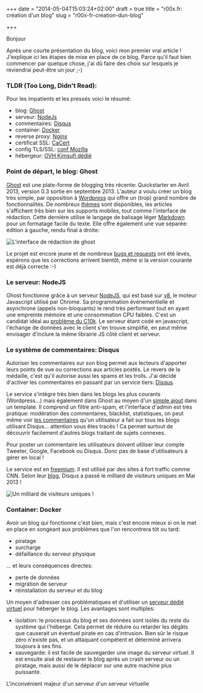 +++
date = "2014-05-04T15:03:24+02:00"
draft = true
title = "r00x.fr: création d'un blog"
slug = "r00x-fr-creation-dun-blog"

+++

Bonjour

Après une courte présentation du blog, voici mon premier vrai article ! J'explique ici les étapes de mise en place de ce blog. Parce qu'il faut bien commencer par quelque chose, j'ai dû faire des choix sur lesquels je reviendrai peut-être un jour ;-)


### TLDR (Too Long, Didn't Read):
Pour les impatients et les pressés voici le résumé:


- blog: [Ghost](https://ghost.org/)
- serveur: [NodeJs](http://nodejs.org/)
- commentaires: [Disqus](http://disqus.com/)
- container: [Docker](https://www.docker.io/)
- reverse proxy: [Nginx](http://nginx.org/)
- certificat SSL: [CaCert](https://www.cacert.org/)
- config TLS/SSL: [conf Mozilla](https://wiki.mozilla.org/Security/Server_Side_TLS)
- hébergeur: [OVH Kimsufi dédié](http://www.kimsufi.com/fr/)

### Point de départ, le blog: Ghost

[Ghost](https://ghost.org/) est une plate-forme de blogging très récente: Quickstarter en Avril 2013, version 0.3 sortie en septembre 2013. L'auteur a voulu créer un blog très simple, par opposition à [Wordpress](http://fr.wordpress.org/) qui offre un (trop) grand nombre de fonctionnalités. De nombreux [thèmes](http://marketplace.ghost.org/) sont disponibles, les articles s'affichent très bien sur les supports mobiles, tout comme l'interface de rédaction. Cette dernière utilise le langage de balisage léger [Markdown](http://fr.wikipedia.org/wiki/Markdown) pour un formatage facile du texte. Elle offre également une vue séparée: édition à gauche, rendu final à droite:

![L'interface de rédaction de ghost](/images/2014/May/ghost_redaction_article.jpg)


Le projet est encore jeune et de nombreux [bugs et requests](https://github.com/TryGhost/Ghost/issues?state=open) ont été levés, espérons que les corrections arrivent bientôt, même si la version courante est déjà correcte :-) 


### Le serveur: NodeJS
Ghost fonctionne grâce à un serveur [NodeJS](http://nodejs.org/), qui est basé sur [v8](https://code.google.com/p/v8/), le moteur Javascript utilisé par Chrome. Sa programmation événementielle et asynchrone (appels non-bloquants) le rend très performant tout en ayant une empreinte mémoire et une consommation CPU faibles. C'est un candidat idéal au [problème du C10k](http://fr.wikipedia.org/wiki/C10k_problem). Le serveur étant codé en javascript, l'échange de données avec le client s'en trouve simplifié, en peut même envisager d'inclure la même librairie JS côté client et serveur.


### Le système de commentaires: Disqus
Autoriser les commentaires sur son blog permet aux lecteurs d'apporter leurs points de vue ou corrections aux articles postés. Le revers de la médaille, c'est qu'il autorise aussi les spams et les trolls. J'ai décidé d'activer les commentaires en passant par un service tiers: [Disqus](https://disqus.com/).

Le service s'intègre très bien dans les blogs les plus courants (Wordpress...) mais également dans Ghost au moyen d'un [simple ajout](http://help.disqus.com/customer/portal/articles/1454924-ghost-installation-instructions) dans un template. Il comprend un filtre anti-spam, et l'interface d'admin est très pratique: modération des commentaires, blacklist, statistiques, on peut même voir [les commentaires](https://disqus.com/r00xfr/) qu'un utilisateur a fait sur tous les blogs utilisant Disqus... attention vous êtes tracés ! Ca permet surtout de découvrir facilement d'autres blogs traitant de sujets connexes.

Pour poster un commentaire les utilisateurs doivent utiliser leur compte Tweeter, Google, Facebook ou Disqus. Donc pas de base d'utilisateurs à gérer en local ! 

Le service est en [freemium](http://fr.wikipedia.org/wiki/Freemium). Il est utilisé par des sites à fort traffic comme CNN. Selon leur [blog](http://blog.disqus.com/post/50374065365/whats-cooler-than-a-billion-monthly-uniques), Disqus a passé le milliard de visiteurs uniques en Mai 2013 ! 

![Un milliard de visiteurs uniques !](http://media.tumblr.com/8965b650133e48864aa6cb50285304d2/tumblr_inline_mmpkreqXKn1qz4rgp.png)

### Container: Docker

Avoir un blog qui fonctionne c'est bien, mais c'est encore mieux si on le met en place en songeant aux problèmes que l'on rencontrera tôt ou tard:

- piratage
- surcharge
- défaillance du serveur physique
 
... et leurs conséquences directes:

- perte de données
- migration de serveur
- réinstallation du serveur et du blog

Un moyen d'adresser ces problématiques et d'utiliser un [serveur dédié virtuel](http://fr.wikipedia.org/wiki/Serveur_d%C3%A9di%C3%A9_virtuel) pour héberger le blog. Les avantages sont multiples:

- isolation: le processus du blog et ses données sont isolés du reste du système qui l'héberge. Cela permet de réduire ou retarder les dégâts que causerait un éventuel pirate en cas d'intrusion. Bien sûr le risque zéro n'existe pas, et un attaquant compétent et déterminé arrivera toujours à ses fins.
- sauvegarde: il est facile de sauvegarder une image du serveur virtuel. Il est ensuite aisé de restaurer le blog après un crash serveur ou un piratage, mais aussi de le déplacer sur une autre machine plus puissante.

L'inconvénient majeur d'un serveur d'un serveur virtuelle






